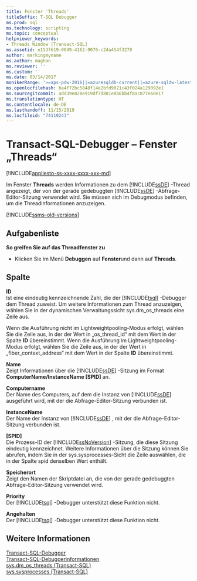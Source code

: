```yaml
---
title: Fenster 'Threads'
titleSuffix: T-SQL Debugger
ms.prod: sql
ms.technology: scripting
ms.topic: conceptual
helpviewer_keywords:
- Threads Window [Transact-SQL]
ms.assetid: e153f619-0049-4162-9076-c24a454f3278
author: markingmyname
ms.author: maghan
ms.reviewer: ''
ms.custom: ''
ms.date: 03/14/2017
monikerRange: '>=aps-pdw-2016||=azuresqldb-current||=azure-sqldw-latest||>=sql-server-2016||=sqlallproducts-allversions||>=sql-server-linux-2017||=azuresqldb-mi-current'
ms.openlocfilehash: ba4f72bc5848f14e2bfd9821c43f024a129092e1
ms.sourcegitcommit: add39e028e919df7d801e8b6bb4f8ac877e60e17
ms.translationtype: HT
ms.contentlocale: de-DE
ms.lasthandoff: 11/15/2019
ms.locfileid: "74119243"
---
```

# <a name="transact-sql-debugger---threads-window"></a>Transact-SQL-Debugger – Fenster „Threads“

[!INCLUDE[appliesto-ss-xxxx-xxxx-xxx-md](../../includes/appliesto-ss-xxxx-xxxx-xxx-md.md)]

Im Fenster **Threads** werden Informationen zu dem [!INCLUDE[ssDE](../../includes/ssde-md.md)] -Thread angezeigt, der von der gerade gedebuggten [!INCLUDE[ssDE](../../includes/ssde-md.md)] -Abfrage-Editor-Sitzung verwendet wird. Sie müssen sich im Debugmodus befinden, um die Threadinformationen anzuzeigen.  

[!INCLUDE[ssms-old-versions](../../includes/ssms-old-versions.md)]

## <a name="task-list"></a>Aufgabenliste

**So greifen Sie auf das Threadfenster zu**
  
-   Klicken Sie im Menü **Debuggen** auf **Fenster**und dann auf **Threads**.  
  
## <a name="columns"></a>Spalte  
 **ID**  
 Ist eine eindeutig kennzeichnende Zahl, die der [!INCLUDE[tsql](../../includes/tsql-md.md)] -Debugger dem Thread zuweist. Um weitere Informationen zum Thread anzuzeigen, wählen Sie in der dynamischen Verwaltungssicht sys.dm_os_threads eine Zeile aus.  
  
 Wenn die Ausführung nicht im Lightweightpooling-Modus erfolgt, wählen Sie die Zeile aus, in der der Wert in „os_thread_id“ mit dem Wert in der Spalte **ID** übereinstimmt. Wenn die Ausführung im Lightweightpooling-Modus erfolgt, wählen Sie die Zeile aus, in der der Wert in „fiber_context_address“ mit dem Wert in der Spalte **ID** übereinstimmt.  
  
 **Name**  
 Zeigt Informationen über die [!INCLUDE[ssDE](../../includes/ssde-md.md)] -Sitzung im Format **ComputerName/InstanceName [SPID]** an.  
  
 **Computername**  
 Der Name des Computers, auf dem die Instanz von [!INCLUDE[ssDE](../../includes/ssde-md.md)] ausgeführt wird, mit der die Abfrage-Editor-Sitzung verbunden ist.  
  
 **InstanceName**  
 Der Name der Instanz von [!INCLUDE[ssDE](../../includes/ssde-md.md)] , mit der die Abfrage-Editor-Sitzung verbunden ist.  
  
 **[SPID]**  
 Die Prozess-ID der [!INCLUDE[ssNoVersion](../../includes/ssnoversion-md.md)] -Sitzung, die diese Sitzung eindeutig kennzeichnet. Weitere Informationen über die Sitzung können Sie abrufen, indem Sie in der sys.sysprocesses-Sicht die Zeile auswählen, die in der Spalte spid denselben Wert enthält.  
  
 **Speicherort**  
 Zeigt den Namen der Skriptdatei an, die von der gerade gedebuggten Abfrage-Editor-Sitzung verwendet wird.  
  
 **Priority**  
 Der [!INCLUDE[tsql](../../includes/tsql-md.md)] -Debugger unterstützt diese Funktion nicht.  
  
 **Angehalten**  
 Der [!INCLUDE[tsql](../../includes/tsql-md.md)] -Debugger unterstützt diese Funktion nicht.  
  
## <a name="see-also"></a>Weitere Informationen  
 [Transact-SQL-Debugger](../../relational-databases/scripting/transact-sql-debugger.md)   
 [Transact-SQL-Debuggerinformationen](../../relational-databases/scripting/transact-sql-debugger-information.md)   
 [sys.dm_os_threads &#40;Transact-SQL&#41;](../../relational-databases/system-dynamic-management-views/sys-dm-os-threads-transact-sql.md)   
 [sys.sysprocesses &#40;Transact-SQL&#41;](../../relational-databases/system-compatibility-views/sys-sysprocesses-transact-sql.md)  
